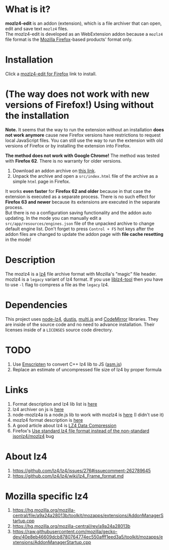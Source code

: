 # What is it?
**mozlz4-edit** is an addon (extension), which is a file archiver that can open, edit and save text ```mozlz4``` files.
<br>
The mozlz4-edit is developed as an WebExtension addon because a ```mozlz4```
file format is the [Mozilla Firefox](https://www.mozilla.org)-based products' format only.

# Installation
Click a [mozlz4-edit for Firefox](https://addons.mozilla.org/addon/mozlz4-edit/) link to install.

# (The way does not work with new versions of Firefox!) Using without the installation
**Note.** It seems that the way to run the extension without an installation **does not work anymore** cause new Firefox versions have restrictions to request local JavaScript files. You can still use the way to run the extension with old versions of Firefox or by installing the extension into Firefox.

**The method does not work with Google Chrome!** The method was tested with **Firefox 62**. There is no warranty for older versions.
1. Download an addon archive on [this link](https://github.com/serj-kzv/mozlz4-edit/archive/master.zip).
2. Unpack the archive and open a ```src/index.html``` file of the archive as a simple ```html``` page in Firefox.

It works **even faster** for **Firefox 62 and older** because in that case the extension is executed as a separate process. There is no such effect for **Firefox 63 and newer** because its extensions are executed in the separate process.
<br>
But there is no a configuration saving functionality and the addon auto updating.
In the mode you can manually edit a ```src/app/resources/engines.json``` file of the unpacked archive to change default engine list.
Don't forget to press ```Control + F5``` hot keys after the addon files are changed to update the addon page with **file cache resetting** in the mode!

# Description

The mozlz4 is a [lz4](https://lz4.github.io/lz4/) file archive format with Mozilla's "magic" file header.
<br>
mozlz4 is a ```legacy``` variant of lz4 format. If you use [liblz4-tool](https://packages.ubuntu.com/liblz4-tool) then you have to use ```-l```
flag to compress a file as the ```legacy``` lz4.

# Dependencies

This project uses [node-lz4](https://github.com/pierrec/node-lz4),
[dustjs](https://github.com/linkedin/dustjs),
[multi.js](https://github.com/fabianlindfors/multi.js)
and [CodeMirror](https://github.com/codemirror/CodeMirror) libraries.
They are inside of the source code and no need to advance installation.
Their licenses inside of a ```LICENSES``` source code directory.

# TODO
1. Use [Emscripten](http://kripken.github.io/emscripten-site/)
to convert C++ lz4 lib to JS ([asm.js](https://developer.mozilla.org/en-US/docs/Games/Tools/asm.js))
2. Replace an estimate of uncompressed file size of lz4
by proper formula

# Links
1. Format description and lz4 lib list is [here](https://github.com/lz4/lz4)  
2. lz4 archiver on js is [here](https://github.com/pierrec/node-lz4)
3. node-mozlz4a is a node.js lib to work with mozlz4 is [here](https://github.com/piroor/node-mozlz4a) (I didn't use it)
4. mozlz4 format description is [here](https://dxr.mozilla.org/mozilla-central/rev/2535bad09d720e71a982f3f70dd6925f66ab8ec7/toolkit/components/lz4/lz4.js#54)
5. A good article about lz4 is [LZ4 Data Compression](https://www.brutaldeluxe.fr/products/crossdevtools/lz4/index.html)
6. Firefox's [Use standard lz4 file format instead of the non-standard jsonlz4/mozlz4](https://bugzilla.mozilla.org/show_bug.cgi?id=1209390) bug

# About lz4
1. https://github.com/lz4/lz4/issues/276#issuecomment-262789645
2. https://github.com/lz4/lz4/wiki/lz4_Frame_format.md

# Mozilla specific lz4
1. https://hg.mozilla.org/mozilla-central/file/a9a24a28013b/toolkit/mozapps/extensions/AddonManagerStartup.cpp
2. https://hg.mozilla.org/mozilla-central/rev/a9a24a28013b
3. https://raw.githubusercontent.com/mozilla/gecko-dev/40e8eb46609dcb8780764774ec550afff1eed3a5/toolkit/mozapps/extensions/AddonManagerStartup.cpp
